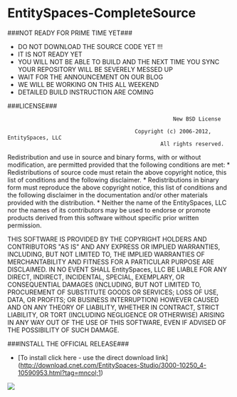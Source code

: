 EntitySpaces-CompleteSource
===========================

###NOT READY FOR PRIME TIME YET###
* DO NOT DOWNLOAD THE SOURCE CODE YET !!!
* IT IS NOT READY YET
* YOU WILL NOT BE ABLE TO BUILD AND THE NEXT TIME YOU SYNC YOUR REPOSITORY WILL BE SEVERELY MESSED UP
* WAIT FOR THE ANNOUNCEMENT ON OUR BLOG
* WE WILL BE WORKING ON THIS ALL WEEKEND
* DETAILED BUILD INSTRUCTION ARE COMING

###LICENSE###

														New BSD License

											Copyright (c) 2006-2012, EntitySpaces, LLC
													All rights reserved.

Redistribution and use in source and binary forms, with or without
modification, are permitted provided that the following conditions are met:
    * Redistributions of source code must retain the above copyright
      notice, this list of conditions and the following disclaimer.
    * Redistributions in binary form must reproduce the above copyright
      notice, this list of conditions and the following disclaimer in the
      documentation and/or other materials provided with the distribution.
    * Neither the name of the EntitySpaces, LLC nor the
      names of its contributors may be used to endorse or promote products
      derived from this software without specific prior written permission.

THIS SOFTWARE IS PROVIDED BY THE COPYRIGHT HOLDERS AND CONTRIBUTORS "AS IS" AND
ANY EXPRESS OR IMPLIED WARRANTIES, INCLUDING, BUT NOT LIMITED TO, THE IMPLIED
WARRANTIES OF MERCHANTABILITY AND FITNESS FOR A PARTICULAR PURPOSE ARE
DISCLAIMED. IN NO EVENT SHALL EntitySpaces, LLC BE LIABLE FOR ANY
DIRECT, INDIRECT, INCIDENTAL, SPECIAL, EXEMPLARY, OR CONSEQUENTIAL DAMAGES
(INCLUDING, BUT NOT LIMITED TO, PROCUREMENT OF SUBSTITUTE GOODS OR SERVICES;
LOSS OF USE, DATA, OR PROFITS; OR BUSINESS INTERRUPTION) HOWEVER CAUSED AND
ON ANY THEORY OF LIABILITY, WHETHER IN CONTRACT, STRICT LIABILITY, OR TORT
(INCLUDING NEGLIGENCE OR OTHERWISE) ARISING IN ANY WAY OUT OF THE USE OF THIS
SOFTWARE, EVEN IF ADVISED OF THE POSSIBILITY OF SUCH DAMAGE.



###INSTALL THE OFFICIAL RELEASE###
* [To install click here - use the direct download link] 
(http://download.cnet.com/EntitySpaces-Studio/3000-10250_4-10590953.html?tag=mncol;1)


<img src="https://raw.github.com/EntitySpaces/EntitySpaces-CompleteSource/master/logo.png" border="0">

